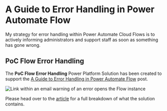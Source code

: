 # A Guide to Error Handling in Power Automate Flow

My strategy for error handling within Power Automate Cloud Flows is to actively informing administrators and support staff as soon as something has gone wrong.

## PoC Flow Error Handling
The **PoC Flow Error Handling** Power Platform Solution has been created to support the [A Guide to Error Handling in Power Automate Flow](https://www.sjlewis.com/2022/01/29/a-guide-to-error-handling-in-power-automate-flow/) post.

![Link within an email warning of an error opens the Flow instance](https://www.sjlewis.com/wp-content/uploads/2022/01/09-Email-Link-Opens-Flow-Instance.png)

Please head over to the [article](https://www.sjlewis.com/2022/01/29/a-guide-to-error-handling-in-power-automate-flow/) for a full breakdown of what the solution contains.
